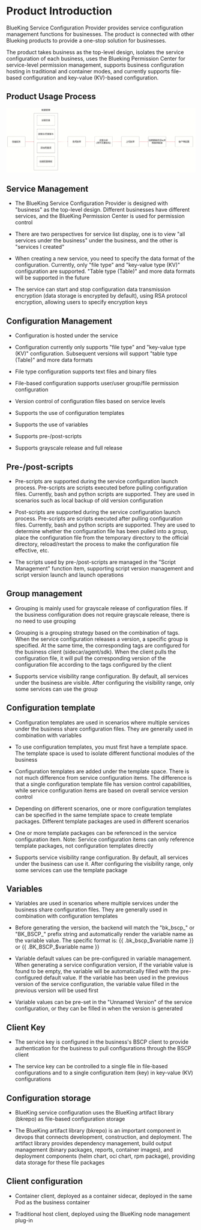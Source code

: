 # Product Introduction

BlueKing Service Configuration Provider provides service configuration management functions for businesses. The product is connected with other Blueking products to provide a one-stop solution for businesses.

The product takes business as the top-level design, isolates the service configuration of each business, uses the Blueking Permission Center for service-level permission management, supports business configuration hosting in traditional and container modes, and currently supports file-based configuration and key-value (KV)-based configuration.

## Product Usage Process

![product_usage_process](../Image/product_usage_process.png)

## Service Management

* The BlueKing Service Configuration Provider is designed with "business" as the top-level design. Different businesses have different services, and the BlueKing Permission Center is used for permission control

* There are two perspectives for service list display, one is to view "all services under the business" under the business, and the other is "services I created"

* When creating a new service, you need to specify the data format of the configuration. Currently, only "file type" and "key-value type (KV)" configuration are supported. "Table type (Table)" and more data formats will be supported in the future

* The service can start and stop configuration data transmission encryption (data storage is encrypted by default), using RSA protocol encryption, allowing users to specify encryption keys

## Configuration Management
* Configuration is hosted under the service

* Configuration currently only supports "file type" and "key-value type (KV)" configuration. Subsequent versions will support "table type (Table)" and more data formats

* File type configuration supports text files and binary files

* File-based configuration supports user/user group/file permission configuration

* Version control of configuration files based on service levels

* Supports the use of configuration templates

* Supports the use of variables

* Supports pre-/post-scripts

* Supports grayscale release and full release

## Pre-/post-scripts
* Pre-scripts are supported during the service configuration launch process. Pre-scripts are scripts executed before pulling configuration files. Currently, bash and python scripts are supported. They are used in scenarios such as local backup of old version configuration

* Post-scripts are supported during the service configuration launch process. Pre-scripts are scripts executed after pulling configuration files. Currently, bash and python scripts are supported. They are used to determine whether the configuration file has been pulled into a group, place the configuration file from the temporary directory to the official directory, reload/restart the process to make the configuration file effective, etc.

* The scripts used by pre-/post-scripts are managed in the "Script Management" function item, supporting script version management and script version launch and launch operations

## Group management
* Grouping is mainly used for grayscale release of configuration files. If the business configuration does not require grayscale release, there is no need to use grouping

* Grouping is a grouping strategy based on the combination of tags. When the service configuration releases a version, a specific group is specified. At the same time, the corresponding tags are configured for the business client (sidecar/agent/sdk). When the client pulls the configuration file, it will pull the corresponding version of the configuration file according to the tags configured by the client

* Supports service visibility range configuration. By default, all services under the business are visible. After configuring the visibility range, only some services can use the group

## Configuration template
* Configuration templates are used in scenarios where multiple services under the business share configuration files. They are generally used in combination with variables

* To use configuration templates, you must first have a template space. The template space is used to isolate different functional modules of the business

* Configuration templates are added under the template space. There is not much difference from service configuration items. The difference is that a single configuration template file has version control capabilities, while service configuration items are based on overall service version control

* Depending on different scenarios, one or more configuration templates can be specified in the same template space to create template packages. Different template packages are used in different scenarios

* One or more template packages can be referenced in the service configuration item. Note: Service configuration items can only reference template packages, not configuration templates directly

* Supports service visibility range configuration. By default, all services under the business can use it. After configuring the visibility range, only some services can use the template package

## Variables
* Variables are used in scenarios where multiple services under the business share configuration files. They are generally used in combination with configuration templates

* Before generating the version, the backend will match the "bk_bscp_" or "BK_BSCP_" prefix string and automatically render the variable name as the variable value. The specific format is: {{ .bk_bscp_$variable name }} or {{ .BK_BSCP_$variable name }}

* Variable default values ​​can be pre-configured in variable management. When generating a service configuration version, if the variable value is found to be empty, the variable will be automatically filled with the pre-configured default value. If the variable has been used in the previous version of the service configuration, the variable value filled in the previous version will be used first

* Variable values ​​can be pre-set in the "Unnamed Version" of the service configuration, or they can be filled in when the version is generated

## Client Key
* The service key is configured in the business's BSCP client to provide authentication for the business to pull configurations through the BSCP client

* The service key can be controlled to a single file in file-based configurations and to a single configuration item (key) in key-value (KV) configurations

## Configuration storage
* BlueKing service configuration uses the BlueKing artifact library (bkrepo) as file-based configuration storage

* The BlueKing artifact library (bkrepo) is an important component in devops that connects development, construction, and deployment. The artifact library provides dependency management, build output management (binary packages, reports, container images), and deployment components (helm chart, oci chart, rpm package), providing data storage for these file packages

## Client configuration
* Container client, deployed as a container sidecar, deployed in the same Pod as the business container

* Traditional host client, deployed using the BlueKing node management plug-in
